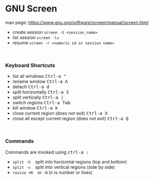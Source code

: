 # GNU Screen

man page: https://www.gnu.org/software/screen/manual/screen.html


- create session `screen -S <session_name>`  
- list session  `screen -ls`   
- resume `screen -r <numeric id or session name>`  


<br>

### Keyboard Shortcuts
 - list all windows <kbd>Ctrl-a  "</kbd>
 - rename window <kbd>Ctrl-a  A</kbd>
 - detach <kbd>Ctrl-a  d</kbd>
 - split horizontally <kbd>Ctrl-a  S</kbd>
 - split vertically <kbd>Ctrl-a  |</kbd>
 - switch regions <kbd>Ctrl-a Tab</kbd>
 - kill window <kbd>Ctrl-a  k</kbd>
 - close current region (does not exit) <kbd>Ctrl-a  X</kbd>
 - close all except current region (does not exit) <kbd>Ctrl-a  Q</kbd>
 
 <br>

### Commands
Commands are invoked using <kbd>ctrl-a  :</kbd> 

 - `split -h` &ensp; split into horizontal regions (top and bottom)
 - `split -v` &ensp; split into vertical regions (side by side)
 - `resize +N` &ensp; or `-N` (n is number or lines)



